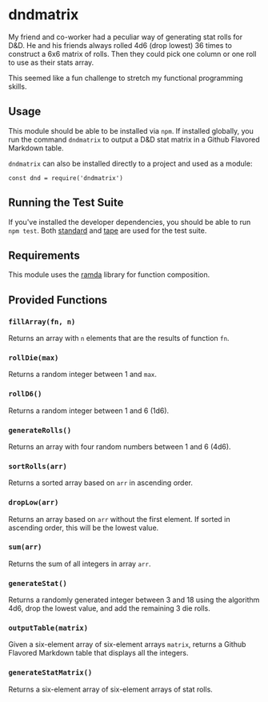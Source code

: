 # dndmatrix

My friend and co-worker had a peculiar way of generating stat rolls for D&D. He and his friends always rolled 4d6 (drop lowest) 36 times to construct a 6x6 matrix of rolls. Then they could pick one column or one roll to use as their stats array.

This seemed like a fun challenge to stretch my functional programming skills.

## Usage

This module should be able to be installed via `npm`. If installed globally, you run the command `dndmatrix` to output a D&D stat matrix in a Github Flavored Markdown table.

`dndmatrix` can also be installed directly to a project and used as a module:

```
const dnd = require('dndmatrix')
```

## Running the Test Suite

If you've installed the developer dependencies, you should be able to run `npm test`. Both [standard](https://www.npmjs.com/package/standard) and [tape](https://github.com/substack/tape) are used for the test suite.

## Requirements

This module uses the [ramda](https://www.npmjs.com/package/ramda) library for function composition.

## Provided Functions

### `fillArray(fn, n)`

Returns an array with `n` elements that are the results of function `fn`.

### `rollDie(max)`

Returns a random integer between 1 and `max`.

### `rollD6()`

Returns a random integer between 1 and 6 (1d6).

### `generateRolls()`

Returns an array with four random numbers between 1 and 6 (4d6).

### `sortRolls(arr)`

Returns a sorted array based on `arr` in ascending order.

### `dropLow(arr)`

Returns an array based on `arr` without the first element. If sorted in ascending order, this will be the lowest value.

### `sum(arr)`

Returns the sum of all integers in array `arr`.

### `generateStat()`

Returns a randomly generated integer between 3 and 18 using the algorithm 4d6, drop the lowest value, and add the remaining 3 die rolls.

### `outputTable(matrix)`

Given a six-element array of six-element arrays `matrix`, returns a Github Flavored Markdown table that displays all the integers.

### `generateStatMatrix()`

Returns a six-element array of six-element arrays of stat rolls.
